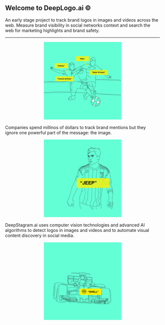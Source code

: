 ## Welcome to DeepLogo.ai ©

An early stage project to track brand logos in images and videos across the web. Measure brand visibility in social networks context and search the web for marketing highlights and brand safety.
<hr>
 
<center><img src="static/a9231fbb-0272-40c9-8178-66e883d83813.jpeg" width="50%"></center>

Companies spend millinos of dollars to track brand mentions but they ignore one powerful part of the message: the image.



<center><img src="static/b61426dc-dc89-4ab7-9496-7264f490c088.jpeg" width="50%"></center>


DeepStagram.ai uses computer vision technologies and advanced AI algorithms to detect logos in images and videos and to automate visual content discovery in social media.

<center><img src="static/375f3a12-b4cb-4656-a360-1e4ce982a9ba.jpeg" width="50%"></center>



